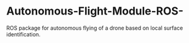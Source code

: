 # Autonomous-Flight-Module-ROS-
ROS package for autonomous flying of a drone based on local surface identification.
